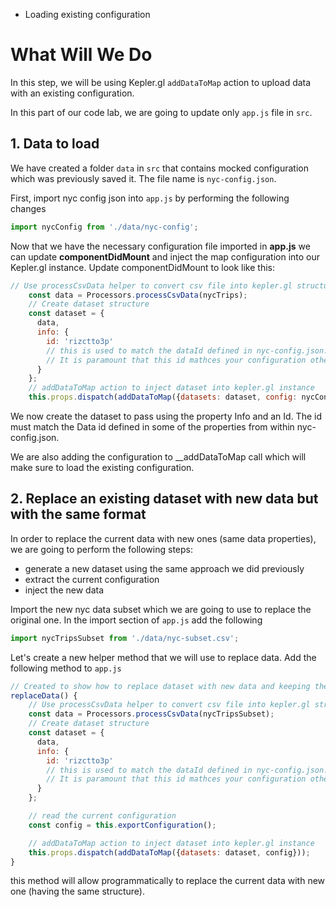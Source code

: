 <!-- INJECT:"KeplerglLoadConfig" heading -->

<ul class='insert learning-objectives'>
  <li>Loading existing configuration</li>
</ul>

# What Will We Do
In this step, we will be using Kepler.gl `addDataToMap` action to upload data with an existing configuration.

In this part of our code lab, we are going to update only `app.js` file in `src`.

## 1. Data to load
We have created a folder `data` in `src` that contains mocked configuration which was previously saved it. 
The file name is `nyc-config.json`.


First, import nyc config json into `app.js` by performing the following changes
```js
import nycConfig from './data/nyc-config';
```

Now that we have the necessary configuration file imported in __app.js__ we can update __componentDidMount__ and inject
the map configuration into our Kepler.gl instance. Update componentDidMount to look like this:

```js
// Use processCsvData helper to convert csv file into kepler.gl structure {fields, rows}
    const data = Processors.processCsvData(nycTrips);
    // Create dataset structure
    const dataset = {
      data,
      info: {
        id: 'rizctto3p'
        // this is used to match the dataId defined in nyc-config.json. For more details see API documentation.
        // It is paramount that this id mathces your configuration otherwise the configuration file will be ignored.
      }
    };
    // addDataToMap action to inject dataset into kepler.gl instance
    this.props.dispatch(addDataToMap({datasets: dataset, config: nycConfig}));
```

We now create the dataset to pass using the property Info and an Id. The id must match the Data id defined in some of the properties from within nyc-config.json.

We are also adding the configuration to __addDataToMap call which will make sure to load the existing configuration.
 
## 2. Replace an existing dataset with new data but with the same format

In order to replace the current data with new ones (same data properties), we are going to perform the following steps:
- generate a new dataset using the same approach we did previously
- extract the current configuration
- inject the new data

Import the new nyc data subset which we are going to use to replace the original one. 
In the import section of `app.js` add the following
```js
import nycTripsSubset from './data/nyc-subset.csv';
```

Let's create a new helper method that we will use to replace data. Add the following method to `app.js`

```js
// Created to show how to replace dataset with new data and keeping the same configuration
replaceData() {
	// Use processCsvData helper to convert csv file into kepler.gl structure {fields, rows}
	const data = Processors.processCsvData(nycTripsSubset);
	// Create dataset structure
	const dataset = {
	  data,
	  info: {
		id: 'rizctto3p'
		// this is used to match the dataId defined in nyc-config.json. For more details see API documentation.
		// It is paramount that this id mathces your configuration otherwise the configuration file will be ignored.
	  }
	};

	// read the current configuration
	const config = this.exportConfiguration();

	// addDataToMap action to inject dataset into kepler.gl instance
	this.props.dispatch(addDataToMap({datasets: dataset, config}));
}
```

this method will allow programmatically to replace the current data with new one (having the same structure).